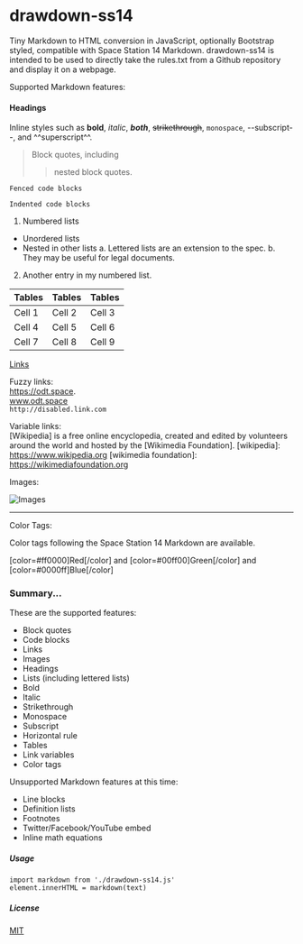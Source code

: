 # drawdown-ss14


Tiny Markdown to HTML conversion in JavaScript, optionally Bootstrap styled, compatible with Space Station 14 Markdown.
drawdown-ss14 is intended to be used to directly take the rules.txt from a Github repository and display it on a webpage.

Supported Markdown features:

#### Headings

Inline styles such as **bold**, *italic*, ***both***, ~~strikethrough~~, `monospace`, --subscript--, and ^^superscript^^.

> Block quotes, including
> > nested block quotes.

```
Fenced code blocks
```

    Indented code blocks

1. Numbered lists
- Unordered lists
- Nested in other lists
  a. Lettered lists are an extension to the spec.
  b. They may be useful for legal documents.
2. Another entry in my numbered list.

| Tables | Tables | Tables |
| ------ | ------ | ------ |
| Cell 1 | Cell 2 | Cell 3 |
| Cell 4 | Cell 5 | Cell 6 |
| Cell 7 | Cell 8 | Cell 9 |

[Links](https://github.com/JulienChebance/bs-drawdown)

Fuzzy links:  
https://odt.space.  
www.odt.space  
`http://disabled.link.com`

Variable links:  
[Wikipedia] is a free online encyclopedia, created and edited by volunteers around the world and hosted by the [Wikimedia Foundation].
[wikipedia]: https://www.wikipedia.org
[wikimedia foundation]: https://wikimediafoundation.org

Images:

![Images](https://upload.wikimedia.org/wikipedia/commons/4/48/Markdown-mark.svg)

---

Color Tags:

Color tags following the Space Station 14 Markdown are available.

[color=#ff0000]Red[/color] and [color=#00ff00]Green[/color] and [color=#0000ff]Blue[/color]


### Summary...

These are the supported features:

- Block quotes
- Code blocks
- Links
- Images
- Headings
- Lists (including lettered lists)
- Bold
- Italic
- Strikethrough
- Monospace
- Subscript
- Horizontal rule
- Tables
- Link variables
- Color tags

Unsupported Markdown features at this time:

- Line blocks
- Definition lists
- Footnotes
- Twitter/Facebook/YouTube embed
- Inline math equations

##### Usage

    import markdown from './drawdown-ss14.js'
    element.innerHTML = markdown(text)

##### License

[MIT](LICENSE)

